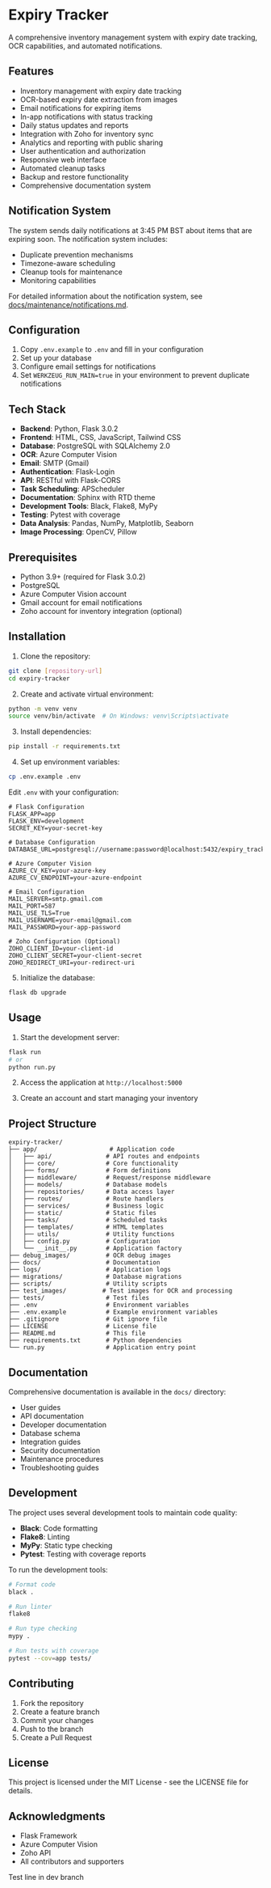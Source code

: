 # Expiry Tracker

A comprehensive inventory management system with expiry date tracking, OCR capabilities, and automated notifications.

## Features

- Inventory management with expiry date tracking
- OCR-based expiry date extraction from images
- Email notifications for expiring items
- In-app notifications with status tracking
- Daily status updates and reports
- Integration with Zoho for inventory sync
- Analytics and reporting with public sharing
- User authentication and authorization
- Responsive web interface
- Automated cleanup tasks
- Backup and restore functionality
- Comprehensive documentation system

## Notification System

The system sends daily notifications at 3:45 PM BST about items that are expiring soon. The notification system includes:

- Duplicate prevention mechanisms
- Timezone-aware scheduling
- Cleanup tools for maintenance
- Monitoring capabilities

For detailed information about the notification system, see [docs/maintenance/notifications.md](docs/maintenance/notifications.md).

## Configuration

1. Copy `.env.example` to `.env` and fill in your configuration
2. Set up your database
3. Configure email settings for notifications
4. Set `WERKZEUG_RUN_MAIN=true` in your environment to prevent duplicate notifications

## Tech Stack

- **Backend**: Python, Flask 3.0.2
- **Frontend**: HTML, CSS, JavaScript, Tailwind CSS
- **Database**: PostgreSQL with SQLAlchemy 2.0
- **OCR**: Azure Computer Vision
- **Email**: SMTP (Gmail)
- **Authentication**: Flask-Login
- **API**: RESTful with Flask-CORS
- **Task Scheduling**: APScheduler
- **Documentation**: Sphinx with RTD theme
- **Development Tools**: Black, Flake8, MyPy
- **Testing**: Pytest with coverage
- **Data Analysis**: Pandas, NumPy, Matplotlib, Seaborn
- **Image Processing**: OpenCV, Pillow

## Prerequisites

- Python 3.9+ (required for Flask 3.0.2)
- PostgreSQL
- Azure Computer Vision account
- Gmail account for email notifications
- Zoho account for inventory integration (optional)

## Installation

1. Clone the repository:
```bash
git clone [repository-url]
cd expiry-tracker
```

2. Create and activate virtual environment:
```bash
python -m venv venv
source venv/bin/activate  # On Windows: venv\Scripts\activate
```

3. Install dependencies:
```bash
pip install -r requirements.txt
```

4. Set up environment variables:
```bash
cp .env.example .env
```
Edit `.env` with your configuration:
```env
# Flask Configuration
FLASK_APP=app
FLASK_ENV=development
SECRET_KEY=your-secret-key

# Database Configuration
DATABASE_URL=postgresql://username:password@localhost:5432/expiry_tracker

# Azure Computer Vision
AZURE_CV_KEY=your-azure-key
AZURE_CV_ENDPOINT=your-azure-endpoint

# Email Configuration
MAIL_SERVER=smtp.gmail.com
MAIL_PORT=587
MAIL_USE_TLS=True
MAIL_USERNAME=your-email@gmail.com
MAIL_PASSWORD=your-app-password

# Zoho Configuration (Optional)
ZOHO_CLIENT_ID=your-client-id
ZOHO_CLIENT_SECRET=your-client-secret
ZOHO_REDIRECT_URI=your-redirect-uri
```

5. Initialize the database:
```bash
flask db upgrade
```

## Usage

1. Start the development server:
```bash
flask run
# or
python run.py
```

2. Access the application at `http://localhost:5000`

3. Create an account and start managing your inventory

## Project Structure

```
expiry-tracker/
├── app/                    # Application code
│   ├── api/               # API routes and endpoints
│   ├── core/              # Core functionality
│   ├── forms/             # Form definitions
│   ├── middleware/        # Request/response middleware
│   ├── models/            # Database models
│   ├── repositories/      # Data access layer
│   ├── routes/            # Route handlers
│   ├── services/          # Business logic
│   ├── static/            # Static files
│   ├── tasks/             # Scheduled tasks
│   ├── templates/         # HTML templates
│   ├── utils/             # Utility functions
│   ├── config.py          # Configuration
│   └── __init__.py        # Application factory
├── debug_images/          # OCR debug images
├── docs/                  # Documentation
├── logs/                  # Application logs
├── migrations/            # Database migrations
├── scripts/               # Utility scripts
├── test_images/          # Test images for OCR and processing
├── tests/                 # Test files
├── .env                   # Environment variables
├── .env.example           # Example environment variables
├── .gitignore             # Git ignore file
├── LICENSE                # License file
├── README.md              # This file
├── requirements.txt       # Python dependencies
└── run.py                 # Application entry point
```

## Documentation

Comprehensive documentation is available in the `docs/` directory:
- User guides
- API documentation
- Developer documentation
- Database schema
- Integration guides
- Security documentation
- Maintenance procedures
- Troubleshooting guides

## Development

The project uses several development tools to maintain code quality:

- **Black**: Code formatting
- **Flake8**: Linting
- **MyPy**: Static type checking
- **Pytest**: Testing with coverage reports

To run the development tools:

```bash
# Format code
black .

# Run linter
flake8

# Run type checking
mypy .

# Run tests with coverage
pytest --cov=app tests/
```

## Contributing

1. Fork the repository
2. Create a feature branch
3. Commit your changes
4. Push to the branch
5. Create a Pull Request

## License

This project is licensed under the MIT License - see the LICENSE file for details.

## Acknowledgments

- Flask Framework
- Azure Computer Vision
- Zoho API
- All contributors and supporters

Test line in dev branch 